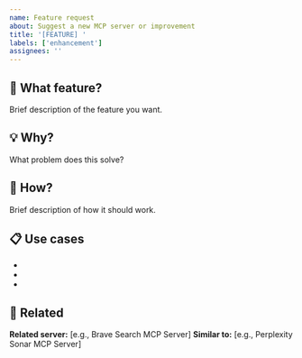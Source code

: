 ```yaml
---
name: Feature request
about: Suggest a new MCP server or improvement
title: '[FEATURE] '
labels: ['enhancement']
assignees: ''
---
```


## 🚀 What feature?

Brief description of the feature you want.

## 💡 Why?

What problem does this solve?

## 🎯 How?

Brief description of how it should work.

## 📋 Use cases

- 
- 
- 

## 🔗 Related

**Related server:** [e.g., Brave Search MCP Server]
**Similar to:** [e.g., Perplexity Sonar MCP Server] 